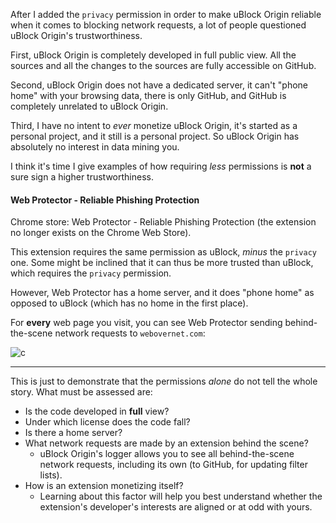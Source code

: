 After I added the `privacy` permission in order to make uBlock Origin  reliable when it comes to blocking network requests, a lot of people questioned uBlock Origin's trustworthiness.

First, uBlock Origin is completely developed in full public view. All the sources and all the changes to the sources are fully accessible on GitHub.

Second, uBlock Origin does not have a dedicated server, it can't "phone home" with your browsing data, there is only GitHub, and GitHub is completely unrelated to uBlock Origin.

Third, I have no intent to _ever_ monetize uBlock Origin, it's started as a personal project, and it still is a personal project. So uBlock Origin has absolutely no interest in data mining you.

I think it's time I give examples of how requiring _less_ permissions is **not** a sure sign a higher trustworthiness.

#### Web Protector - Reliable Phishing Protection

Chrome store: Web Protector - Reliable Phishing Protection (the extension no longer exists on the Chrome Web Store).

This extension requires the same permission as uBlock, _minus_ the `privacy` one. Some might be inclined that it can thus be more trusted than uBlock, which requires the `privacy` permission.

However, Web Protector has a home server, and it does "phone home" as opposed to uBlock (which has no home in the first place).

For **every** web page you visit, you can see Web Protector sending behind-the-scene network requests to `webovernet.com`:

![c](https://cloud.githubusercontent.com/assets/585534/8253895/fe92dd8c-1661-11e5-9134-5c2b9159a57c.png)

***

This is just to demonstrate that the permissions _alone_ do not tell the whole story. What must be assessed are:

- Is the code developed in **full** view?
- Under which license does the code fall?
- Is there a home server?
- What network requests are made by an extension behind the scene?
    - uBlock Origin's logger allows you to see all behind-the-scene network requests, including its own (to GitHub, for updating filter lists).
- How is an extension monetizing itself?
    - Learning about this factor will help you best understand whether the extension's developer's interests are aligned or at odd with yours.
